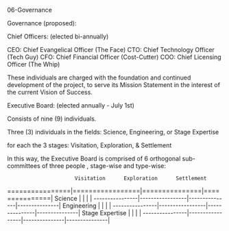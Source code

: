 06-Governance


Governance (proposed):

Chief Officers:
(elected bi-annually)

CEO:	Chief Evangelical Officer	(The Face)
CTO: 	Chief Technology Officer 	(Tech Guy)
CFO: 	Chief Financial Officer 	(Cost-Cutter)
COO: 	Chief Licensing Officer	(The Whip)

These individuals are charged with the foundation and continued development of the project, to serve its Mission Statement in the interest of the current Vision of Success.

Executive Board:
(elected annually - July 1st)

Consists of nine (9) individuals.

Three (3) individuals in the fields:
Science, Engineering, or Stage Expertise

for each the 3 stages:
Visitation, Exploration, & Settlement

In this way, the Executive Board is comprised of 6 orthogonal sub-committees of three people , stage-wise and type-wise:

			              Visitation  	  Exploration 	   Settlement
================|=================|===============|===============|
Science		      |                 |               |               |
----------------|-----------------|---------------|---------------|
Engineering		  |                 |               |               |
----------------|-----------------|---------------|---------------|
Stage Expertise	|                 |               |               |
----------------|-----------------|---------------|---------------|
